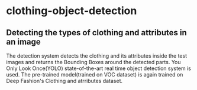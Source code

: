 # clothing-object-detection
## Detecting the types of clothing and attributes in an image
The detection system detects the clothing and its attributes inside the test images and returns the Bounding Boxes around the detected parts. You Only Look Once(YOLO) state-of-the-art real time object detection system is used. The pre-trained model(trained on VOC dataset) is again trained on Deep Fashion's Clothing and atrributes dataset.
